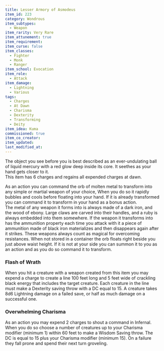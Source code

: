 ```yaml
---
title: Lesser Armory of Asmodeus
item_id: 223
category: Wondrous
item_subtypes: 
  - Weapon
item_rarity: Very Rare
item_attunement: true
item_requirement: 
item_curse: false
item_classes: 
  - Fighter
  - Monk
  - Ranger
item_school: Evocation
item_role: 
  - Attack
item_damage: 
  - Lightning
  - Various
tags:
  - Charges
  - At Dawn
  - Charisma
  - Dexterity
  - Transforming
  - Deity
item_idea: Kuma
commissioned: true
item_co_creator: 
item_updated: 
last_modified_at: 
---
```


The object you see before you is best described as an ever-undulating ball of liquid mercury with a red glow deep inside its core. It seethes as your hand gets closer to it.  
This item has 6 charges and regains all expended charges at dawn.

As an action you can command the orb of molten metal to transform into any simple or martial weapon of your choice, When you do so it rapidly bubbles and cools before floating into your hand. If it is already transformed you can command it to transform in your hand as a bonus action.  
The metal of any weapon it forms into is always made of a dark iron, and the wood of ebony. Large claws are carved into their handles, and a ruby is always embedded into them somewhere. If the weapon it transforms into has the ammunition property each time you attack with it a piece of ammunition made of black iron materializes and then disappears again after it strikes. These weapons always count as magical for overcoming resistances. When not stored in a container the orb floats right beside you just above waist height. If it is not at your side you can summon it to you as an action and as you do so command it to transform.

### Flash of Wrath

When you hit a creature with a weapon created from this item you may expend a charge to create a line 100 feet long and 5 feet wide of crackling black energy that includes the target creature. Each creature in the line must make a Dexterity saving throw with a DC equal to 15. A creature takes 8d6 Lightning damage on a failed save, or half as much damage on a successful one.

### Overwhelming Charisma

As an action you may expend 2 charges to shout a command in Infernal. When you do so choose a number of creatures up to your Charisma modifier (minimum 1) within 60 feet to make a Wisdom Saving throw. The DC is equal to 15 plus your Charisma modifier (minimum 15). On a failure they fall prone and spend their next turn groveling.
